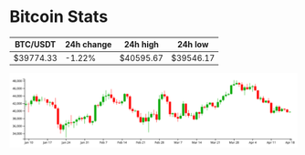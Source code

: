 # Bitcoin Stats

BTC/USDT|24h change|24h high|24h low|
|---|---|---|---|
|$39774.33|-1.22%|$40595.67|$39546.17|

<img src="./chart.svg">
